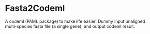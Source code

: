 # Fasta2Codeml
A codeml (PAML package) to make life easier. Dummy input unaligned multi-species fasta file (a single gene), and output codeml result.
